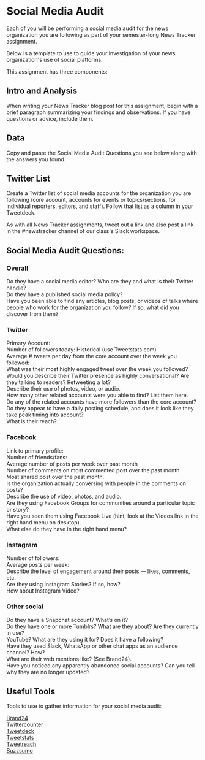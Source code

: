 # Social Media Audit

Each of you will be performing a social media audit for the news organization you
are following as part of your semester-long News Tracker assignment.

Below is a template to use to guide your investigation of your news organization's
use of social platforms.

This assignment has three components:


## Intro and Analysis

When writing your News Tracker blog post for this assignment, begin
with a brief paragraph summarizing your findings and observations. If you have
questions or advice, include them.

## Data

Copy and paste the Social Media Audit Questions you see below along with the
answers you found.

## Twitter List

Create a Twitter list of social media accounts for the organization you are following
(core account, accounts for events or topics/sections, for individual reporters,
editors, and staff). Follow that list as a column in your Tweetdeck.

As with all News Tracker assignments, tweet out a link and also post a link
in the #newstracker channel of our class's Slack workspace.

## Social Media Audit Questions:

### Overall
Do they have a social media editor? Who are they and what is their Twitter handle?<br>
Do they have a published social media policy?<br>
Have you been able to find any articles, blog posts, or videos of talks where people
who work for the organization you follow? If so, what did you discover from them?<br>

### Twitter

Primary Account:<br>
Number of followers today:  Historical (use Tweetstats.com)<br>
Average # tweets per day from the core account over the week you followed:<br>
What was their most highly engaged tweet over the week you followed?<br>
Would you describe their Twitter presence as highly conversational? Are they
talking to readers? Retweeting a lot?<br>
Describe their use of photos, video, or audio.<br>
How many other related accounts were you able to find? List them here.<br>
Do any of the related accounts have more followers than the core account?<br>
Do they appear to have a daily posting schedule, and does it look like they
take peak timing into account?<br>
What is their reach?<br>

### Facebook

Link to primary profile:<br>
Number of friends/fans:<br>
Average number of posts per week over past month<br>
Number of comments on most commented post over the past month<br>
Most shared post over the past month.<br>
Is the organization actually conversing with people in the comments on posts?<br>
Describe the use of video, photos, and audio.<br>
Are they using Facebook Groups for communities around a particular topic or story?<br>
Have you seen them using Facebook Live (hint, look at the Videos
link in the right hand menu on desktop).<br>
What else do they have in the right hand menu?<br>

### Instagram

Number of followers:<br>
Average posts per week:<br>
Describe the level of engagement around their posts — likes, comments, etc.<br>
Are they using Instagram Stories? If so, how?<br>
How about Instagram Video?<br>

### Other social

Do they have a Snapchat account? What’s on it?<br>
Do they have one or more Tumblrs? What are they about? Are they currently in use?<br>
YouTube? What are they using it for? Does it have a following?<br>
Have they used Slack, WhatsApp or other chat apps as an audience channel? How?<br>
What are their web mentions like? (See Brand24).<br>
Have you noticed any apparently abandoned social accounts? Can you tell
why they are no longer updated? <br>

## Useful Tools

Tools to use to gather information for your social media audit:

[Brand24](http://brand24.com)<br>
[Twittercounter](http://twittercounter.com)<br>
[Tweetdeck](http://tweetdeck.com)<br>
[Tweetstats](http://tweetstats.com)<br>
[Tweetreach](http://tweetreach.com)<br>
[Buzzsumo](http://buzzsumo.com/)<br>
